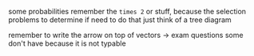 some probabilities remember the `times 2` or stuff, because the selection problems
to determine if need to do that
just think of a tree diagram


remember to write the arrow on top of vectors -> exam questions some don't have because it is not typable